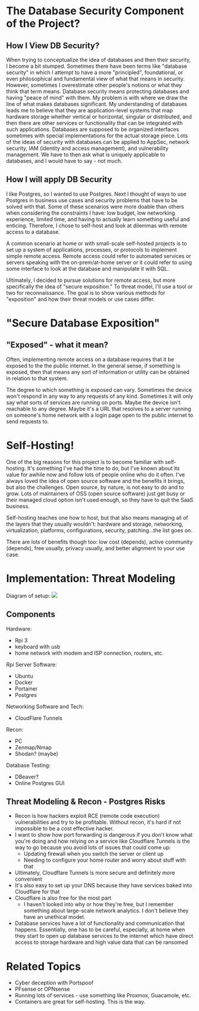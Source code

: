 # The Database Security Component of the Project?
## How I View DB Security?
When trying to conceptualize the idea of databases and then their security, I become a bit stumped.  Sometimes there have been terms like "database security" in which I attempt to have a more "principled", foundational, or even philosophical and fundamental view of what that means in security.  However, sometimes I overestimate other people's notions or what they think that term means.  Database security means protecting databases and having "peace of mind" with them.  My problem is with where we draw the line of what makes databases significant.  My understanding of databases leads me to believe that they are application-level systems that map hardware storage whether vertical or horizontal, singular or distributed, and then there are other services or functionality that can be integrated with such applications.  Databases are supposed to be organized interfaces sometimes with special implementations for the actual storage piece.  Lots of the ideas of security with databases can be applied to AppSec, network security, IAM (identity and access management), and vulnerability management.  We have to then ask what is uniquely applicable to databases, and I would have to say - not much.
## How I will apply DB Security
I like Postgres, so I wanted to use Postgres. Next I thought of ways to use Postgres in business use cases and security problems that have to be solved with that. Some of these scenarios were more doable than others when considering the constraints I have: low budget, low networking experience, limited time, and having to actually learn something useful and enticing.  Therefore, I chose to self-host and look at dilemmas with remote access to a database.

A common scenario at home or with small-scale self-hosted projects is to set up a system of applications, processes, or protocols to implement simple remote access.  Remote access could refer to automated services or servers speaking with the on-prem/at-home server or it could refer to using some interface to look at the database and manipulate it with SQL. 

Ultimately, I decided to pursue solutions for remote access, but more specifically the idea of "secure exposition." To threat model, I'll use a tool or two for reconnaissance.  The goal is to show various methods for "exposition" and how their threat models or use cases differ.

# "Secure Database Exposition"
## "Exposed" - what it mean?
Often, implementing remote access on a database requires that it be exposed to the the public internet.  In the general sense, if something is exposed, then that means any sort of information or utility can be obtained in relation to that system. 

The degree to which something is exposed can vary.  Sometimes the device won't respond in any way to any requests of any kind.  Sometimes it will only say what sorts of services are running on ports.  Maybe the device isn't reachable to any degree.  Maybe it's a URL that resolves to a server running on someone's home network with a login page open to the public internet to send requests to.

# Self-Hosting!
One of the big reasons for this project is to become familiar with self-hosting. It's something I've had the time to do, but I've known about its value for awhile now and follow lots of people online who do it often.  I've always loved the idea of open source software and the benefits it brings, but also the challenges.  Open source, by nature, is not easy to do and to grow.  Lots of maintainers of OSS (open source software) just get busy or their managed cloud option isn't used enough, so they have to quit the SaaS business.

Self-hosting teaches one how to host, but that also means managing all of the layers that they usually wouldn't: hardware and storage, networking, virtualization, platforms, configurations, security, patching...the list goes on. 

There are lots of benefits though too: low cost (depends), active community (depends), free usually, privacy usually, and better alignment to your use case.

# Implementation: Threat Modeling

Diagram of setup:
![](IMG-20231130173322737.png)

## Components
Hardware:
- Rpi 3
- keyboard with usb
- home network with modem and ISP connection, routers, etc.

Rpi Server Software:
- Ubuntu
- Docker
- Portainer
- Postgres

Networking Software and Tech:
- CloudFlare Tunnels

Recon:
- PC 
- Zenmap/Nmap
- Shodan? (maybe)

Database Testing:
- DBeaver?
- Online Postgres GUI

## Threat Modeling & Recon - Postgres Risks
- Recon is how hackers exploit RCE (remote code execution) vulnerabilities and try to be profitable. Without recon, it's hard if not impossible to be a cost effective hacker.
- I want to show how port forwarding is dangerous if you don't know what you're doing and how relying on a service like Cloudflare Tunnels is the way to go because you avoid lots of issues that could come up:
	- Updating firewall when you switch the server or client up
	- Needing to configure your home router and worry about stuff with that
- Ultimately, Cloudflare Tunnels is more secure and definitely more convenient
- It's also easy to set up your DNS because they have services baked into Cloudflare for that
- Cloudflare is also free for the most part
	- I haven't looked into why or how they're free, but I remember something about large-scale network analytics.  I don't believe they have an unethical model.
- Database services have a lot of functionality and communication that happens.  Essentially, one has to be careful, especially, at home when they start to open up database services to the internet which have direct access to storage hardware and high value data that can be ransomed

# Related Topics
- Cyber deception with Portspoof
- PFsense or OPNsense
- Running lots of services - use something like Proxmox, Guacamole, etc.
- Containers are great for self-hosting.  This is the way.
